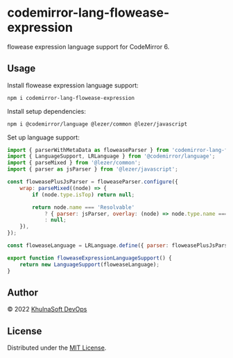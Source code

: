 # codemirror-lang-flowease-expression

flowease expression language support for CodeMirror 6.

## Usage

Install flowease expression language support:

```sh
npm i codemirror-lang-flowease-expression
```

Install setup dependencies:

```sh
npm i @codemirror/language @lezer/common @lezer/javascript
```

Set up language support:

```js
import { parserWithMetaData as floweaseParser } from 'codemirror-lang-flowease-expression';
import { LanguageSupport, LRLanguage } from '@codemirror/language';
import { parseMixed } from '@lezer/common';
import { parser as jsParser } from '@lezer/javascript';

const floweasePlusJsParser = floweaseParser.configure({
	wrap: parseMixed((node) => {
		if (node.type.isTop) return null;

		return node.name === 'Resolvable'
			? { parser: jsParser, overlay: (node) => node.type.name === 'Resolvable' }
			: null;
	}),
});

const floweaseLanguage = LRLanguage.define({ parser: floweasePlusJsParser });

export function floweaseExpressionLanguageSupport() {
	return new LanguageSupport(floweaseLanguage);
}
```

## Author

© 2022 [KhulnaSoft DevOps](https://github.com/khulnasoft-lab)

## License

Distributed under the [MIT License](LICENSE.md).
